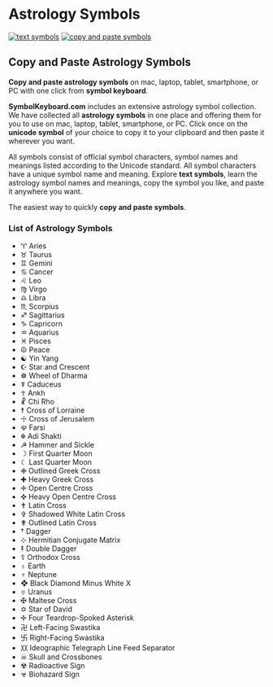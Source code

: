 # Astrology Symbols
[![text symbols](https://img.shields.io/badge/github-symbols-green.svg)](https://github.com/symbolkeyboard/symbols)
[![copy and paste symbols](https://img.shields.io/badge/source-symbolkeyboad.com-orange.svg)](https://symbolkeyboard.com)
## Copy and Paste Astrology Symbols

**Copy and paste astrology symbols** on mac, laptop, tablet, smartphone, or PC with one click from **symbol keyboard**.

**SymbolKeyboard.com** includes an extensive astrology symbol collection. We have collected all **astrology symbols** in one place and offering them for you to use on mac, laptop, tablet, smartphone, or PC. Click once on the **unicode symbol** of your choice to copy it to your clipboard and then paste it wherever you want.

All symbols consist of official symbol characters, symbol names and meanings listed according to the Unicode standard. All symbol characters have a unique symbol name and meaning. Explore **text symbols**, learn the astrology symbol names and meanings, copy the symbol you like, and paste it anywhere you want.

The easiest way to quickly **copy and paste symbols**.
### List of Astrology Symbols
- ♈ Aries
- ♉ Taurus
- ♊ Gemini
- ♋ Cancer
- ♌ Leo
- ♍ Virgo
- ♎ Libra
- ♏ Scorpius
- ♐ Sagittarius
- ♑ Capricorn
- ♒ Aquarius
- ♓ Pisces
- ☮ Peace
- ☯ Yin Yang
- ☪ Star and Crescent
- ☸ Wheel of Dharma
- ☤ Caduceus
- ☥ Ankh
- ☧ Chi Rho
- ☨ Cross of Lorraine
- ☩ Cross of Jerusalem
- ☫ Farsi
- ☬ Adi Shakti
- ☭ Hammer and Sickle
- ☽ First Quarter Moon
- ☾ Last Quarter Moon
- ✙ Outlined Greek Cross
- ✚ Heavy Greek Cross
- ✛ Open Centre Cross
- ✜ Heavy Open Centre Cross
- ✝ Latin Cross
- ✞ Shadowed White Latin Cross
- ✟ Outlined Latin Cross
- † Dagger
- ⊹ Hermitian Conjugate Matrix
- ‡ Double Dagger
- ☦ Orthodox Cross
- ♁ Earth
- ♆ Neptune
- ❖ Black Diamond Minus White X
- ♅ Uranus
- ✠ Maltese Cross
- ✡ Star of David
- ✢ Four Teardrop-Spoked Asterisk
- 卍 Left-Facing Swastika
- 卐 Right-Facing Swastika
- 〷 Ideographic Telegraph Line Feed Separator
- ☠ Skull and Crossbones
- ☢ Radioactive Sign
- ☣ Biohazard Sign
